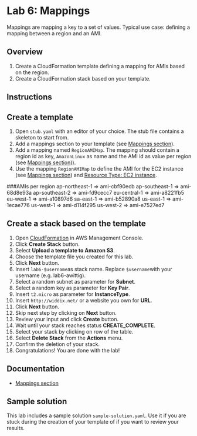 # Lab 6: Mappings

Mappings are mapping a key to a set of values. Typical use case: defining a mapping between a region and an AMI.

## Overview
1. Create a CloudFormation template defining a mapping for AMIs based on the region.
1. Create a CloudFormation stack based on your template.

## Instructions

## Create a template
1. Open ``stub.yaml`` with an editor of your choice. The stub file contains a skeleton to start from.
1. Add a mappings section to your template (see [Mappings section](http://docs.aws.amazon.com/AWSCloudFormation/latest/UserGuide/mappings-section-structure.html)).
1. Add a mapping named ``RegionAMIMap``. The mapping should contain a region id as key, ``AmazonLinux`` as name and the AMI id as value per region (see [Mappings section](http://docs.aws.amazon.com/AWSCloudFormation/latest/UserGuide/mappings-section-structure.html))).
1. Use the mapping ``RegionAMIMap`` to define the AMI for the EC2 instance (see [Mappings section](http://docs.aws.amazon.com/AWSCloudFormation/latest/UserGuide/mappings-section-structure.html)) and [Resource Type: EC2 instance](http://docs.aws.amazon.com/AWSCloudFormation/latest/UserGuide/aws-properties-ec2-instance.html).

###AMIs per region
ap-northeast-1 => ami-cbf90ecb
ap-southeast-1 => ami-68d8e93a
ap-southeast-2 => ami-fd9cecc7
eu-central-1 => ami-a8221fb5
eu-west-1 => ami-a10897d6
sa-east-1 => ami-b52890a8
us-east-1 => ami-1ecae776
us-west-1 => ami-d114f295
us-west-2 => ami-e7527ed7

## Create a stack based on the template
1. Open [CloudFormation](https://console.aws.amazon.com/cloudformation) in AWS Management Console.
1. Click **Create Stack** button.
1. Select **Upload a template to Amazon S3**.
1. Choose the template file you created for this lab.
1. Click **Next** button.
1. Insert ``lab6-$username``as stack name. Replace ``$username``with your username (e.g. lab6-awittig).
1. Select a random subnet as parameter for **Subnet**.
1. Select a random key as parameter for **Key Pair**.
1. Insert ``t2.micro`` as parameter for **InstanceType**.
1. Insert ``http://widdix.net/`` or a website you own for **URL**.
1. Click **Next** button.
1. Skip next step by clicking on **Next** button.
1. Review your input and click **Create** button.
1. Wait until your stack reaches status **CREATE_COMPLETE**.
1. Select your stack by clicking on row of the table.
1. Select **Delete Stack** from the **Actions** menu.
1. Confirm the deletion of your stack.
1. Congratulations! You are done with the lab!

## Documentation
* [Mappings section](http://docs.aws.amazon.com/AWSCloudFormation/latest/UserGuide/mappings-section-structure.html)

## Sample solution
This lab includes a sample solution ``sample-solution.yaml``. Use it if you are stuck during the creation of your template of if you want to review your results.
